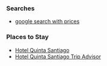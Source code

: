 
### Searches

- [google search with prices](https://www.google.com/maps/search/Hotels/@20.5932244,-100.3949915,695m/data=!3m1!1e3!4m9!2m8!5m6!5m4!1s2025-02-16!2i7!4m1!1i2!9i1960!6e3?entry=ttu&g_ep=EgoyMDI1MDIwNS4xIKXMDSoASAFQAw%3D%3D)


### Places to Stay

- [Hotel Quinta Santiago](https://hotelquintasantiago.mx/)
- [Hotel Quinta Santiago Trip Advisor](https://www.tripadvisor.com/Hotel_Review-g479232-d578473-Reviews-Hotel_Quinta_Santiago-Queretaro_City_Central_Mexico_and_Gulf_Coast.html)
